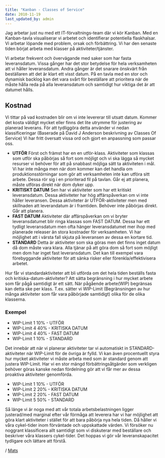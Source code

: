 ```yaml
---
title: "Kanban - Classes of Service"
date: 2010-11-19
last_updated_by: admin
---
```

Jag arbetar just nu med ett IT-förvaltnings-team där vi kör Kanban. Med en Kanban-tavla visualiserar vi arbetet och identifierar potentiella flaskhalsar. Vi arbetar löpande med problem, orsak och förbättring. Vi har den senaste tiden börjat arbeta med klasser på aktiviteter/tjänster.

Vi arbetar frekvent och övervägande med saker som har fasta leveransdatum. Vissa gånger har det stor betydelse för hela verksamheten att vi håller leveransdatum. Andra gånger är det snarare önskvärt från beställaren att det är klart ett visst datum. På en tavla med en stor och dynamisk backlog kan det vara svårt för beställare att prioritera när de måste hålla reda på alla leveransdatum och samtidigt hur viktiga det är att datumet hålls.

## Kostnad

Vi tittar på vad kostnaden blir om vi inte levererar till utsatt datum. Kommer det kosta väldigt mycket eller finns det lite utrymme för justering av planerad leverans. För att tydliggöra detta använder vi nedan klassificeringar (Baserade på David J Anderson beskrivning av Classes Of Service) Vi har fritt översatt vissa ord och gjort en anpassning som passar oss.

<ul>
    <li><strong>UTFÖR</strong>
    Först och främst har en en utför-klass. Aktiviteter som klassas som utför ska påbörjas så fort som möjligt och vi ska lägga så mycket resurser vi behöver för att på snabbast möjliga sätt ta aktiviteten i mål. Vi har inte många men när dom kommer kan det handla om produktionsstörningar som gör att verksamheten inte kan utföra sitt arbete. Dessa rör sig i en prioriterad fil på tavlan. Går ej att planera, måste utföras direkt när dom dyker upp.</li>
    <li><strong>KRITISKT DATUM</strong>
    Sen har vi aktiviteter som har ett kritiskt leveransdatum. Dessa aktiviteter har hög affärspåverkan om vi inte håller leveransen. Dessa aktiviteter är UTFÖR-aktiviteter men med skillnaden att leverandatum är i framtiden. Behöver inte påbörjas direkt. Går att planera.</li>
    <li><strong>FAST DATUM</strong>
    Aktiviteter där affärspåverkan om vi bryter leveransdatumet blir ringa klassas som FAST DATUM. Dessa har ett tydligt leveransdatum men ofta hänger leveransdatumet mer ihop med planerade releaser än stora kostnader för verksamheten. Vi har möjlighet att i värsta fall skjuta på leveransen av dessa en kortare tid.</li>
    <li><strong>STANDARD</strong>
    Detta är aktiviteter som ska göras men det finns inget datum då dom måste vara klara. Alla tjänar på att göra dom så fort som möjligt men dom har inget fast leveransdatum. Det kan till exempel vara förebyggande aktiviteter för att sänka risker eller förenkla/effektivisera arbetet.</li>
</ul>

Hur får vi standardaktiviteter att bli utförda om det hela tiden beställs fasta och kritiska-datum-aktiviteter? Att sätta begränsning i hur mycket arbete som får pågå samtidigt är ett sätt. När pågående arbete(WIP) begränsas kan detta ske per klass. T.ex. sätter vi WIP-Limit (Begränsningen av hur många aktiviteter som får vara påbörjade samtidigt) olika för de olika klasserna.

### Exempel

- WIP-Limit 1 10% - UTFÖR
- WIP-Limit 4 40% - KRITISKA DATUM
- WIP-Limit 4 40% - FAST DATUM
- WIP-Limit 1 10% - STANDARD

Det innebär att när vi planerar aktiviteter tar vi automatiskt in STANDARD-aktiviteter när WIP-Limit för de övriga är fylld. Vi kan även procentuellt styra hur mycket aktiviteter vi måste arbeta med som är standard genom att justera WIP-Limit. Har vi en stor mängd förbättringsåtgärder som verkligen behöver göras kanske nedan fördelning gör att vi får mer av dessa proaktiva aktiviteter genomförda.

<ul>
  <li>WIP-Limit 1 10% - UTFÖR</li>
  <li>WIP-Limit 2 20% - KRITISKA DATUM</li>
  <li>WIP-Limit 2 20% - FAST DATUM</li>
  <li>WIP-Limit 5 50% - STANDARD</li>
</ul>

Så länge vi är noga med att vår totala arbetsbelastningen ligger justerad/med marginal efter vår förmåga att leverera har vi har möjlighet att göra klart aktiviteter i stället för att bara påbörja nya hela tiden. Då håller vi våra cykel-tider inom förväntade och uppskattade värden. Vi försöker nu noggrant klassificera allt samtidigt som vi diskuterar med beställare och beskriver våra klassers cykel-tider.  Det hoppas vi gör vår leveranskapacitet tydligare och lättare att förstå.

/ [Mats](/mats)

